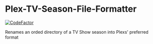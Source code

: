 # Plex-TV-Season-File-Formatter

[![CodeFactor](https://www.codefactor.io/repository/github/matthewkayne/plex-tv-season-file-formatter/badge)](https://www.codefactor.io/repository/github/matthewkayne/plex-tv-season-file-formatter)

Renames an orded directory of a TV Show season into Plexs' preferred format
